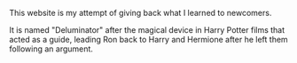 This website is my attempt of giving back what I learned to newcomers.

It is named "Deluminator" after the magical device in Harry Potter films that acted as a guide, leading Ron back to Harry and Hermione after he left them following an argument.
